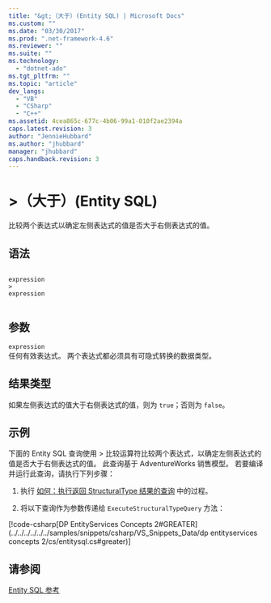 ```yaml
---
title: "&gt;（大于）(Entity SQL) | Microsoft Docs"
ms.custom: ""
ms.date: "03/30/2017"
ms.prod: ".net-framework-4.6"
ms.reviewer: ""
ms.suite: ""
ms.technology: 
  - "dotnet-ado"
ms.tgt_pltfrm: ""
ms.topic: "article"
dev_langs: 
  - "VB"
  - "CSharp"
  - "C++"
ms.assetid: 4cea865c-677c-4b06-99a1-010f2ae2394a
caps.latest.revision: 3
author: "JennieHubbard"
ms.author: "jhubbard"
manager: "jhubbard"
caps.handback.revision: 3
---
```

# &gt;（大于）(Entity SQL)
比较两个表达式以确定左侧表达式的值是否大于右侧表达式的值。  
  
## 语法  
  
```  
  
expression  
>  
expression  
  
```  
  
## 参数  
 `expression`  
 任何有效表达式。 两个表达式都必须具有可隐式转换的数据类型。  
  
## 结果类型  
 如果左侧表达式的值大于右侧表达式的值，则为 `true`；否则为 `false`。  
  
## 示例  
 下面的 Entity SQL 查询使用 \> 比较运算符比较两个表达式，以确定左侧表达式的值是否大于右侧表达式的值。 此查询基于 AdventureWorks 销售模型。 若要编译并运行此查询，请执行下列步骤：  
  
1.  执行 [如何：执行返回 StructuralType 结果的查询](../../../../../../docs/framework/data/adonet/ef/how-to-execute-a-query-that-returns-structuraltype-results.md) 中的过程。  
  
2.  将以下查询作为参数传递给 `ExecuteStructuralTypeQuery` 方法：  
  
 [!code-csharp[DP EntityServices Concepts 2#GREATER](../../../../../../samples/snippets/csharp/VS_Snippets_Data/dp entityservices concepts 2/cs/entitysql.cs#greater)]  
  
## 请参阅  
 [Entity SQL 参考](../../../../../../docs/framework/data/adonet/ef/language-reference/entity-sql-reference.md)